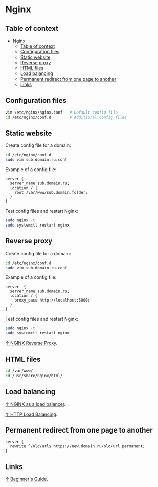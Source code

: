 # Nginx

## Table of context

- [Nginx](#nginx)
  - [Table of context](#table-of-context)
  - [Configuration files](#configuration-files)
  - [Static website](#static-website)
  - [Reverse proxy](#reverse-proxy)
  - [HTML files](#html-files)
  - [Load balancing](#load-balancing)
  - [Permanent redirect from one page to another](#permanent-redirect-from-one-page-to-another)
  - [Links](#links)

## Configuration files

```sh
vim /etc/nginx/nginx.conf   # Default config file
cd /etc/nginx/conf.d        # Additional config files
```

## Static website

Create config file for a domain:

```sh
cd /etc/nginx/conf.d
sudo vim sub.domain.ru.conf
```

Example of a config file:

```text
server {
  server_name sub.domain.ru;
  location / {
    root /var/www/sub.domain.folder;
  }
}
```

Test config files and restart Nginx:

```sh
sudo nginx -t
sudo systemctl restart nginx
```

## Reverse proxy

Create config file for a domain:

```sh
cd /etc/nginx/conf.d
sudo vim sub.domain.ru.conf
```

Example of a config file:

```text
server  {
  server_name sub.domain.ru;
  location / {
    proxy_pass http://localhost:5000;
  }
}
```

Test config files and restart Nginx:

```sh
sudo nginx -t
sudo systemctl restart nginx
```

[↑ NGINX Reverse Proxy](https://docs.nginx.com/nginx/admin-guide/web-server/reverse-proxy/).

## HTML files

```sh
cd /var/www/
cd /usr/share/nginx/html/
```

## Load balancing

[↑ NGINX as a load balancer](https://www.youtube.com/watch?v=v81CzSeiQjo).

[↑ HTTP Load Balancing](https://docs.nginx.com/nginx/admin-guide/load-balancer/http-load-balancer/).

## Permanent redirect from one page to another

```text
server {
  rewrite ^/old/url$ https://new.domain.ru/old/url permanent;
}
```

## Links

[↑ Beginner's Guide](http://nginx.org/en/docs/beginners_guide.html).
